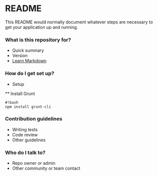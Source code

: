 # README #

This README would normally document whatever steps are necessary to get your application up and running.

### What is this repository for? ###

* Quick summary
* Version
* [Learn Markdown](https://bitbucket.org/tutorials/markdowndemo)

### How do I get set up? ###

* Setup

** Install Grunt

```
#!bash
npm install grunt-cli
```

### Contribution guidelines ###

* Writing tests
* Code review
* Other guidelines

### Who do I talk to? ###

* Repo owner or admin
* Other community or team contact